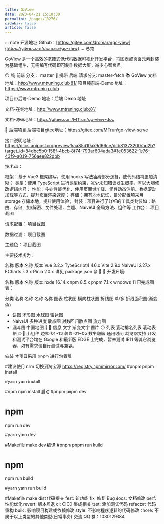 ```yaml
---
title: GoView
date: 2023-04-21 15:10:30
permalink: /pages/10276/
sidebar: false
article: false
---
```

::: note 开源地址
Github：[https://gitee.com/dromara/go-view](https://gitee.com/dromara/go-view)
::: 
总览


GoView 是一个高效的拖拽式低代码数据可视化开发平台，将图表或页面元素封装为基础组件，无需编写代码即可制作数据大屏，减少心智负担。

😶 纯 前端 分支： master
👻 携带 后端 请求分支: master-fetch
📚 GoView 文档 地址：http://www.mtruning.club:81/
项目纯前端-Demo 地址：https://www.mtruning.club

项目带后端-Demo 地址：后端 Demo 地址

文档-在线地址：http://www.mtruning.club:81/

文档-源码地址：https://gitee.com/MTrun/go-view-doc

🤯 后端项目
后端项目gitee地址：https://gitee.com/MTrun/go-view-serve

接口说明地址：https://docs.apipost.cn/preview/5aa85d10a59d66ce/ddb813732007ad2b?target_id=84dbc5b0-158f-4bcb-8f74-793ac604ada3#3e053622-1e76-43f9-a039-756aee822dbb

技术点：

框架：基于 Vue3 框架编写，使用 hooks 写法抽离部分逻辑，使代码结构更加清晰；
类型：使用 TypeScript 进行类型约束，减少未知错误发生概率，可以大胆修改逻辑内容；
性能：多处性能优化，使用页面懒加载、组件动态注册、数据滚动加载等方式，提升页面渲染速度；
存储：拥有本地记忆，部分配置项采用 storage 存储本地，提升使用体验；
封装：项目进行了详细的工具类封装如：路由、存储、加/解密、文件处理、主题、NaiveUI 全局方法、组件等
工作台： 项目截图

请求配置： 项目截图

数据过滤： 项目截图

主题色： 项目截图

主要技术栈为：

名称	版本	名称	版本
Vue	3.2.x	TypeScript4	4.6.x
Vite	2.9.x	NaiveUI	2.27.x
ECharts	5.3.x	Pinia	2.0.x
详见 package.json	😁	🥰	🤗
开发环境:

名称	版本	名称	版本
node	16.14.x	npm	8.5.x
pnpm	7.1.x	windows	11
已完成图表：

分类	名称	名称	名称	名称
图表	柱状图	横向柱状图	折线图	单/多 折线面积图(渐变色)
*	饼图	环形图	水球图	雷达图
*	NaiveUI 多种进度	散点图	对数回归散点图	热力图
*	漏斗图	中国地图	🤪	🤖
信息	文字	渐变文字	图片	😶
列表	滚动排名列表	滚动表格	🤓	👻
小组件	边框-01~13	装饰-01~05	数字翻牌	通用时间
浏览器支持
开发和测试平台均在 Google 和最新版 EDGE 上完成，暂未测试 IE11 等其它浏览器，如有需求请自行测试与兼容。

安装
本项目采用 pnpm 进行包管理

#建议使用 nrm 切换到淘宝源 https://registry.npmmirror.com/
#pnpm
pnpm install

#yarn
yarn install

#npm
npm install
启动
#pnpm
pnpm dev

# npm
npm run dev

#yarn
yarn dev

#Makefile
make dev
编译
#pnpm
pnpm run build

# npm
npm run build

#yarn
yarn run build

#Makefile
make dist
代码提交
feat: 新功能
fix: 修复 Bug
docs: 文档修改
perf: 性能优化
revert: 版本回退
ci: CICD 集成相关
test: 添加测试代码
refactor: 代码重构
build: 影响项目构建或依赖修改
style: 不影响程序逻辑的代码修改
chore: 不属于以上类型的其他类型(日常事务)
交流
QQ 群：1030129384
